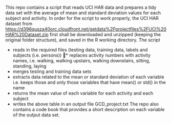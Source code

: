 This repo contains a script that reads UCI HAR data and prepares a tidy data set with the average of mean and standard deviation values for each subject and activity. In order for the script to work properly, the UCI HAR dataset from https://d396qusza40orc.cloudfront.net/getdata%2Fprojectfiles%2FUCI%20HAR%20Dataset.zip first shall be downloaded and unzipped (keeping the original folder structure), and saved in the R 
working directory. The script 
* reads in the required files (testing data, training data, labels and subjects (i.e. persons))
* replaces activity numbers with activity names, i.e. walking, walking upstairs, walking downstairs, sitting, standing, laying
* merges testing and training data sets
* extracts data related to the mean or standard deviation of each variable i.e. keeps those and only those variables that have mean() or std() in the name
* returns the mean value of each variable for each activity and each subject
* writes the above table in an output file GCD_project.txt
The repo also contains a code book that provides a short description on each variable of the output data set.

